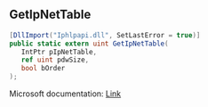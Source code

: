 ## GetIpNetTable

```csharp
[DllImport("Iphlpapi.dll", SetLastError = true)]
public static extern uint GetIpNetTable(
   IntPtr pIpNetTable,
   ref uint pdwSize,
   bool bOrder
);
```

Microsoft documentation: [Link](https://docs.microsoft.com/en-us/windows/win32/api/iphlpapi/nf-iphlpapi-getipnettable)
